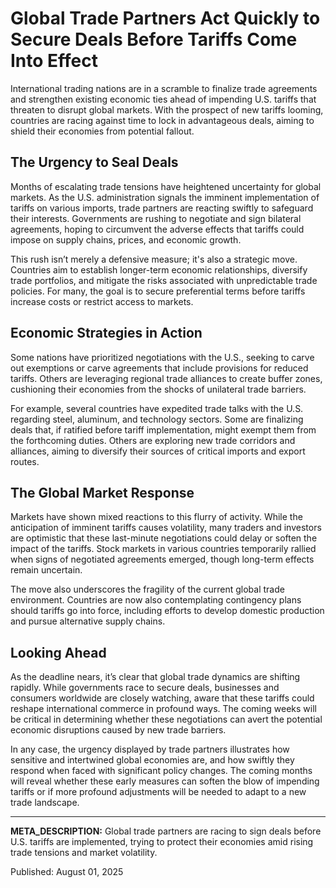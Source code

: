 # Global Trade Partners Act Quickly to Secure Deals Before Tariffs Come Into Effect

International trading nations are in a scramble to finalize trade agreements and strengthen existing economic ties ahead of impending U.S. tariffs that threaten to disrupt global markets. With the prospect of new tariffs looming, countries are racing against time to lock in advantageous deals, aiming to shield their economies from potential fallout.

## The Urgency to Seal Deals

Months of escalating trade tensions have heightened uncertainty for global markets. As the U.S. administration signals the imminent implementation of tariffs on various imports, trade partners are reacting swiftly to safeguard their interests. Governments are rushing to negotiate and sign bilateral agreements, hoping to circumvent the adverse effects that tariffs could impose on supply chains, prices, and economic growth.

This rush isn’t merely a defensive measure; it's also a strategic move. Countries aim to establish longer-term economic relationships, diversify trade portfolios, and mitigate the risks associated with unpredictable trade policies. For many, the goal is to secure preferential terms before tariffs increase costs or restrict access to markets.

## Economic Strategies in Action

Some nations have prioritized negotiations with the U.S., seeking to carve out exemptions or carve agreements that include provisions for reduced tariffs. Others are leveraging regional trade alliances to create buffer zones, cushioning their economies from the shocks of unilateral trade barriers.

For example, several countries have expedited trade talks with the U.S. regarding steel, aluminum, and technology sectors. Some are finalizing deals that, if ratified before tariff implementation, might exempt them from the forthcoming duties. Others are exploring new trade corridors and alliances, aiming to diversify their sources of critical imports and export routes.

## The Global Market Response

Markets have shown mixed reactions to this flurry of activity. While the anticipation of imminent tariffs causes volatility, many traders and investors are optimistic that these last-minute negotiations could delay or soften the impact of the tariffs. Stock markets in various countries temporarily rallied when signs of negotiated agreements emerged, though long-term effects remain uncertain.

The move also underscores the fragility of the current global trade environment. Countries are now also contemplating contingency plans should tariffs go into force, including efforts to develop domestic production and pursue alternative supply chains.

## Looking Ahead

As the deadline nears, it’s clear that global trade dynamics are shifting rapidly. While governments race to secure deals, businesses and consumers worldwide are closely watching, aware that these tariffs could reshape international commerce in profound ways. The coming weeks will be critical in determining whether these negotiations can avert the potential economic disruptions caused by new trade barriers.

In any case, the urgency displayed by trade partners illustrates how sensitive and intertwined global economies are, and how swiftly they respond when faced with significant policy changes. The coming months will reveal whether these early measures can soften the blow of impending tariffs or if more profound adjustments will be needed to adapt to a new trade landscape.

---

**META_DESCRIPTION:** Global trade partners are racing to sign deals before U.S. tariffs are implemented, trying to protect their economies amid rising trade tensions and market volatility.

Published: August 01, 2025
